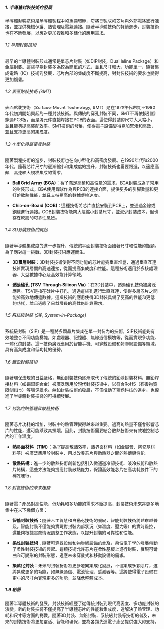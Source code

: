 ##### 1. 半導體封裝技術的發展

半導體封裝技術是半導體製程中的重要環節，它將已製成的芯片與外部電路進行連接，並提供機械保護、熱管理及電氣連接。隨著半導體技術的持續進步，封裝技術也在不斷發展，以應對更加複雜和多樣化的應用需求。

###### 1.1 早期封裝技術

最早的半導體封裝形式通常是單芯片封裝（如DIP封裝，Dual Inline Package）和金屬封裝。這些早期封裝多為較為簡單的方式，並且尺寸較大，功能單一。隨著集成電路（IC）技術的發展，芯片內部的集成度不斷提高，對封裝技術的要求也變得更加複雜。

###### 1.2 表面貼裝技術 (SMT)

表面貼裝技術（Surface-Mount Technology, SMT）是在1970年代末期至1980年代初期開始興起的一種封裝技術。與傳統的穿孔封裝不同，SMT不再依賴引腳穿過PCB板，而是將元件直接焊接在PCB的表面。這使得封裝的尺寸大大縮小，並且能夠提高裝配效率。SMT技術的發展，使得電子設備變得更加緊湊和高效，並且支持更高的集成度。

###### 1.3 小型化與高密度封裝

隨著製程技術的進步，封裝技術也在向小型化和高密度發展。在1990年代和2000年代，隨著芯片尺寸的逐漸縮小和集成度的提升，封裝技術也需要跟進，以適應高頻、高速和大規模集成的需求。

- **Ball Grid Array (BGA)**：為了滿足高頻和高性能的需求，BGA封裝成為了常用的封裝形式。BGA使用焊球作為與PCB的連接介面，提供更多的引腳數量和更好的散熱性能，並且支持更高的數據傳輸速度。

- **Chip-on-Board (COB)**：這種技術將芯片直接安裝到PCB上，並通過金線或銅線進行連接。COB封裝技術能夠大幅縮小封裝尺寸，並減少封裝成本，但也存在較高的可靠性風險。

###### 1.4 3D封裝技術的興起

隨著半導體集成度的進一步提升，傳統的平面封裝技術面臨著尺寸和性能的瓶頸。為了應對這一挑戰，3D封裝技術應運而生。

- **3D積層封裝**：3D封裝技術使得不同功能的芯片能夠垂直堆疊，通過垂直互連技術實現層間的高速連接，從而提高集成度和性能。這種技術適用於多核處理器、大型數據中心及高效能計算領域。

- **透過硅孔 (TSV, Through-Silicon Via)**：在3D封裝中，透過硅孔技術被廣泛應用。TSV是指在硅片中打孔，通過這些孔進行垂直互連，使得多層芯片之間能夠高效地傳遞數據。這項技術的應用使得3D封裝具備了更高的性能和更低的功耗，並且適應了日益增長的高性能計算需求。

###### 1.5 系統級封裝 (SiP, System-in-Package)

系統級封裝（SiP）是一種將多顆晶片集成在單一封裝內的技術。SiP技術能夠有效地整合不同功能模塊，如處理器、記憶體、無線通信模塊等，從而實現多功能、一體化的封裝。這一技術廣泛應用於智能手機、可穿戴設備和物聯網設備等領域，具有高集成度和低功耗的優勢。

###### 1.6 無鉛封裝技術

隨著環保法規的日益嚴格，無鉛封裝技術逐漸取代了傳統的鉛基封裝材料。無鉛焊接材料（如錫銀銅合金）被廣泛應用於現代封裝技術中，以符合RoHS（有害物質限制指令）等環保要求。無鉛封裝技術的發展，不僅推動了環保科技的進步，也促進了半導體封裝技術的可持續發展。

###### 1.7 封裝的熱管理與散熱技術

隨著芯片功耗的增加，封裝中的熱管理變得越來越重要。過高的熱量不僅會影響芯片的性能，還可能導致其損壞。因此，封裝技術需要結合散熱技術來有效地控制芯片的工作溫度。

- **熱界面材料（TIM）**：為了提高散熱效率，熱界面材料（如金屬膏、陶瓷基材料等）被廣泛應用於封裝中，用以改善芯片與散熱器之間的熱傳導性能。

- **散熱結構**：進一步的散熱技術創新包括引入微通道冷卻技術、液冷技術和散熱片結構，這些方法能夠提高封裝散熱能力，保證高效能芯片在高功耗條件下的穩定運行。

###### 1.8 封裝技術的未來趨勢

隨著電子產品對高性能、低功耗和多功能的需求不斷提高，封裝技術未來將更多地集中在以下幾個方面：

- **智能封裝技術**：隨著人工智慧和自動化技術的發展，智能封裝技術將越來越普及。智能封裝不僅能夠實現對封裝內部狀況（如溫度、壓力等）的實時監控，還能夠根據實際情況調整工作狀態，以提升封裝的可靠性和性能。

- **柔性封裝技術**：隨著可穿戴設備和物聯網設備的普及，柔性電子學的發展帶動了柔性封裝技術的興起。這類技術允許芯片在柔性基板上進行封裝，實現可彎曲和可變形的封裝形態，適應未來穿戴式和移動設備的需求。

- **集成化封裝**：未來的封裝技術將更多地向集成化發展，不僅集成多顆芯片，還將集成更多的功能，如無線通信、電池管理、感測器等。這將使得電子設備在更小的尺寸內實現更多的功能，並降低整體成本。

##### 1.9 結語

隨著半導體技術的發展，封裝技術經歷了從傳統封裝到現代高密度、多功能封裝的演變。新的封裝技術不僅提高了半導體芯片的性能和集成度，還解決了熱管理、功耗和尺寸等方面的挑戰。隨著3D封裝、無鉛封裝、系統級封裝等技術的普及，未來的封裝技術將更加靈活、智能和環保，並為各類先進電子產品提供強大的支持。